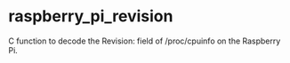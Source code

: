 raspberry_pi_revision
=====================

C function to decode the Revision: field of /proc/cpuinfo on the Raspberry
Pi. 
